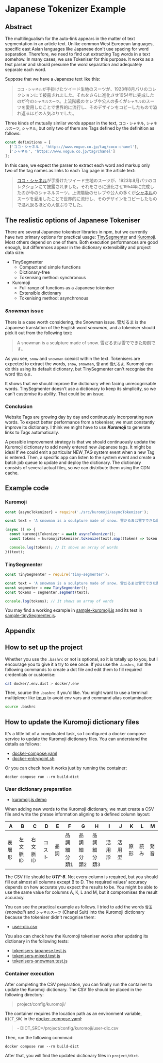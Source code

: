 # Japanese Tokenizer Example

## Abstract

The multilingualism for the auto-link appears in the matter of text segmentation in an article text. Unlike common West European languages, specific east Asian languages like Japanese don't use spacing for word separation. Therefore, we need to find out extracting Tag words in a text somehow. In many cases, we use Tokeniser for this purpose. It works as a text parser and should presume the word separation and adequately separate each word.

Suppose that we have a Japanese text like this:

> `ココ・シャネル`が手掛けたツイード生地のスーツが、1923年8月パリのコレクションにて披露されました。それをさらに進化させ1954年に完成したのが今の`シャネルスーツ`。上流階級のセレブや公人の多くが`シャネル`のスーツを愛用したことで世界的に流行し、そのデザインをコピーしたもので溢れ返るほどの人気ぶりでした。

Three kinds of mutually similar words appear in the text, `ココ・シャネル`, `シャネルスーツ`, `シャネル`, but only two of them are Tags defined by the definition as follows:

```javascript
const definitions = [
  ['ココ・シャネル', 'https://www.vogue.co.jp/tag/coco-chanel'],
  ['シャネル', 'https://www.vogue.co.jp/tag/chanel']
];
```

In this case, we expect the parser to extract each word and markup only two of the tag names as links to each Tag page in the article text:

> <a href="https://www.vogue.co.jp/tag/coco-chanel">ココ・シャネル</a>が手掛けたツイード生地のスーツが、1923年8月パリのコレクションにて披露されました。それをさらに進化させ1954年に完成したのが今のシャネルスーツ。上流階級のセレブや公人の多くが<a href="https://www.vogue.co.jp/tag/chanel">シャネル</a>のスーツを愛用したことで世界的に流行し、そのデザインをコピーしたもので溢れ返るほどの人気ぶりでした。

## The realistic options of Japanese Tokeniser

There are several Japanese tokeniser libraries in npm, but we currently have two primary options for practical usage: [TinySegmenter](https://www.npmjs.com/package/tiny-segmenter) and [Kuromoji](https://www.npmjs.com/package/kuromoji). Most others depend on one of them. Both execution performances are good enough, but differences appear in the dictionary extensibility and project data size:

- TinySegmenter
  - Compact and simple functions
  - Dictionary-free
  - Tokenising method: synchronous
- Kuromoji
  - Full range of functions as a Japanese tokeniser
  - Extensible dictionary
  - Tokenising method: asynchronous

### *Snowman* issue

There is a case worth considering, the Snowman issue. 雪だるま is the Japanese translation of the English word *snowman*, and a tokeniser should pick it out from the following text:

> A snowman is a sculpture made of snow. 雪だるまは雪でできた彫刻です。

As you see, `snow` and `snowman` coexist within the text. Tokenisers are expected to extract the words, `snow`, `snowman`, `雪` and `雪だるま`. Kuromoji can do this using its default dictionary, but TinySegmenter can't recognise the word `雪だるま`.

It shows that we should improve the dictionary when facing unrecognisable words. TinySegmenter doesn't use a dictionary to keep its simplicity, so we can't customise its ability. That could be an issue.

### Conclusion

Website Tags are growing day by day and continuously incorporating new words. To expect better performance from a tokeniser, we must constantly improve its dictionary. I think we might have to use ***Kuromoji*** to generate links to Tags automatically.

A possible improvement strategy is that we should continuously update the Kuromoji dictionary to add newly entered new Japanese tags. It might be ideal If we could emit a particular NEW_TAG system event when a new Tag is entered. Then, a specific app can listen to the system event and create a batch job queue to update and deploy the dictionary. The dictionary consists of several actual files, so we can distribute them using the CDN cache.

## Example code

### Kuromoji

```javascript
const {asyncTokenizer} = require('./src/kuromoji/asyncTokenizer');

const text = 'A snowman is a sculpture made of snow. 雪だるまは雪でできた彫刻です。';

(async () => {
  const kuromojiTokenizer = await asyncTokenizer();
  const tokens = kuromojiTokenizer.tokenize(text).map((token) => token.surface_form);

  console.log(tokens); // It shows an array of words
})(text);
```

### TinySegmenter

```javascript
const TinySegmenter = require('tiny-segmenter');

const text = 'A snowman is a sculpture made of snow. 雪だるまは雪でできた彫刻です。';
const segmenter = new TinySegmenter();
const tokens = segmenter.segment(text);

console.log(tokens); // It shows an array of words
```

You may find a working example in [sample-kuromoji.js](project/sample-kuromoji.js) and its test in [sample-tinySegmenter.js](project/sample-tinySegmenter.js).

## Appendix

## How to set up the project

Whether you use the `.bashrc` or not is optional, so it is totally up to you, but I encourage you to give it a try to see once. If you use the `.bashrc`, run the following commands to create a dot file and edit them to fill required credentials or customise:

```bash
cat docker/.env.dist > docker/.env
```

Then, source the `.bashrc` if you'd like. You might want to use a terminal multiplexer like [tmux](https://github.com/tmux/tmux/wiki) to avoid env vars and command alias contamination:

```bash
source .bashrc
```

## How to update the Kuromoji dictionary files

It's a little bit of a complicated task, so I configured a docker compose service to update the Kuromoji dictionary files. You can understand the details as follows:

- [docker-compose.yaml](docker-compose.yaml)
- [docker-entrypoint.sh](docker/kuromoji/docker-entrypoint.sh)

Or you can check how it works just by running the container:

```SHELLSCRIPT
docker compose run --rm build-dict
```

### User dictionary preparation

- [kuromoji.js demo](https://takuyaa.github.io/kuromoji.js/demo/tokenize.html)

When adding new words to the Kuromoji dictionary, we must create a CSV file and write the phrase information aligning to a defined column layout:

| A   | B     | C     | D   | E | F        | G       | H       | I   | J   | K | L  | M |
|-----|-------|-------|-----|---|----------|---------|---------|-----|-----|---|----|---|
|表層形|左文脈ID|右文脈ID|コスト|品詞|品詞細分類1|品詞細分類2|品詞細分類3|活用形|活用型|原形|読み|発音|

The CSV file should be ***UTF-8***. Not every column is required, but you should fill out almost all columns except B to D. The required values' accuracy depends on how accurate you expect the results to be. You might be able to use the same value for columns A, K, L and M, but it compromises the result accuracy.

You can see the practical example as follows. I tried to add the words `雪玉` (*snowball*) and `シャネルスーツ` (Chanel Suit) into the Kuromoji dictionary because the tokeniser didn't recognise them:

- [user-dic.csv](project/config/kuromoji/user-dic.csv)

You also can check how the Kuromoji tokeniser works after updating its dictionary in the following tests:

- [tokenisers-japanese.test.js](project/tokenisers-japanese.test.js)
- [tokenisers-mixed.test.js](project/tokenisers-mixed.test.js)
- [tokenisers-snowman.test.js](project/tokenisers-snowman.test.js)

### Container execution

After completing the CSV preparation, you can finally run the container to update the Kuromoji dictionary. The CSV file should be placed in the following directory:

> project/config/kuromoji/

The container requires the location path as an environment variable, `DICT_SRC` in the [docker-compose.yaml](docker-compose.yaml):

> \- DICT_SRC=/project/config/kuromoji/user-dic.csv

Then, run the following commnad:

```SHELLSCRIPT
docker compose run --rm build-dict
```

After that, you will find the updated dictionary files in `project/dict`.
